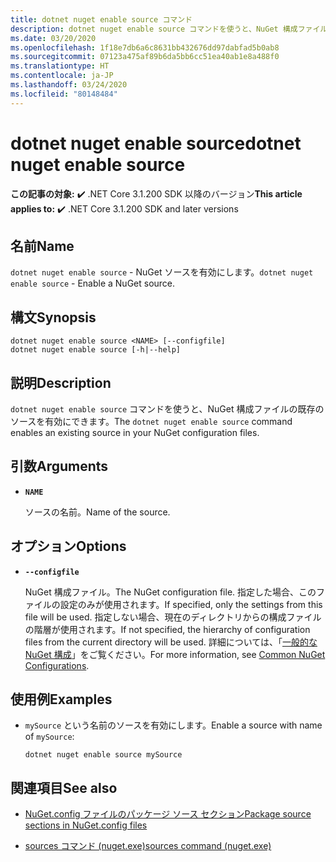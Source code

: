 ```yaml
---
title: dotnet nuget enable source コマンド
description: dotnet nuget enable source コマンドを使うと、NuGet 構成ファイルの既存のソースを有効にできます。
ms.date: 03/20/2020
ms.openlocfilehash: 1f18e7db6a6c8631bb432676dd97dabfad5b0ab8
ms.sourcegitcommit: 07123a475af89b6da5bb6cc51ea40ab1e8a488f0
ms.translationtype: HT
ms.contentlocale: ja-JP
ms.lasthandoff: 03/24/2020
ms.locfileid: "80148484"
---
```

# <a name="dotnet-nuget-enable-source"></a><span data-ttu-id="1af9c-103">dotnet nuget enable source</span><span class="sxs-lookup"><span data-stu-id="1af9c-103">dotnet nuget enable source</span></span>

<span data-ttu-id="1af9c-104">**この記事の対象:** ✔️ .NET Core 3.1.200 SDK 以降のバージョン</span><span class="sxs-lookup"><span data-stu-id="1af9c-104">**This article applies to:** ✔️ .NET Core 3.1.200 SDK and later versions</span></span>

## <a name="name"></a><span data-ttu-id="1af9c-105">名前</span><span class="sxs-lookup"><span data-stu-id="1af9c-105">Name</span></span>

<span data-ttu-id="1af9c-106">`dotnet nuget enable source` - NuGet ソースを有効にします。</span><span class="sxs-lookup"><span data-stu-id="1af9c-106">`dotnet nuget enable source` - Enable a NuGet source.</span></span>

## <a name="synopsis"></a><span data-ttu-id="1af9c-107">構文</span><span class="sxs-lookup"><span data-stu-id="1af9c-107">Synopsis</span></span>

```dotnetcli
dotnet nuget enable source <NAME> [--configfile]
dotnet nuget enable source [-h|--help]
```

## <a name="description"></a><span data-ttu-id="1af9c-108">説明</span><span class="sxs-lookup"><span data-stu-id="1af9c-108">Description</span></span>

<span data-ttu-id="1af9c-109">`dotnet nuget enable source` コマンドを使うと、NuGet 構成ファイルの既存のソースを有効にできます。</span><span class="sxs-lookup"><span data-stu-id="1af9c-109">The `dotnet nuget enable source` command enables an existing source in your NuGet configuration files.</span></span>

## <a name="arguments"></a><span data-ttu-id="1af9c-110">引数</span><span class="sxs-lookup"><span data-stu-id="1af9c-110">Arguments</span></span>

- **`NAME`**

  <span data-ttu-id="1af9c-111">ソースの名前。</span><span class="sxs-lookup"><span data-stu-id="1af9c-111">Name of the source.</span></span>

## <a name="options"></a><span data-ttu-id="1af9c-112">オプション</span><span class="sxs-lookup"><span data-stu-id="1af9c-112">Options</span></span>

- **`--configfile`**

  <span data-ttu-id="1af9c-113">NuGet 構成ファイル。</span><span class="sxs-lookup"><span data-stu-id="1af9c-113">The NuGet configuration file.</span></span> <span data-ttu-id="1af9c-114">指定した場合、このファイルの設定のみが使用されます。</span><span class="sxs-lookup"><span data-stu-id="1af9c-114">If specified, only the settings from this file will be used.</span></span> <span data-ttu-id="1af9c-115">指定しない場合、現在のディレクトリからの構成ファイルの階層が使用されます。</span><span class="sxs-lookup"><span data-stu-id="1af9c-115">If not specified, the hierarchy of configuration files from the current directory will be used.</span></span> <span data-ttu-id="1af9c-116">詳細については、「[一般的な NuGet 構成](https://docs.microsoft.com/nuget/consume-packages/configuring-nuget-behavior)」をご覧ください。</span><span class="sxs-lookup"><span data-stu-id="1af9c-116">For more information, see [Common NuGet Configurations](https://docs.microsoft.com/nuget/consume-packages/configuring-nuget-behavior).</span></span>

## <a name="examples"></a><span data-ttu-id="1af9c-117">使用例</span><span class="sxs-lookup"><span data-stu-id="1af9c-117">Examples</span></span>

- <span data-ttu-id="1af9c-118">`mySource` という名前のソースを有効にします。</span><span class="sxs-lookup"><span data-stu-id="1af9c-118">Enable a source with name of `mySource`:</span></span>

  ```dotnetcli
  dotnet nuget enable source mySource
  ```

## <a name="see-also"></a><span data-ttu-id="1af9c-119">関連項目</span><span class="sxs-lookup"><span data-stu-id="1af9c-119">See also</span></span>

- [<span data-ttu-id="1af9c-120">NuGet.config ファイルのパッケージ ソース セクション</span><span class="sxs-lookup"><span data-stu-id="1af9c-120">Package source sections in NuGet.config files</span></span>](/nuget/reference/nuget-config-file#package-source-sections)

- [<span data-ttu-id="1af9c-121">sources コマンド (nuget.exe)</span><span class="sxs-lookup"><span data-stu-id="1af9c-121">sources command (nuget.exe)</span></span>](/nuget/reference/cli-reference/cli-ref-sources)
